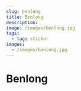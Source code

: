```yaml
---
slug: benlong
title: Benlong
description:
image: /images/benlong.jpg
tags:
  - tag: sticker
images:
  - /images/benlong.jpg
---
```


# Benlong
